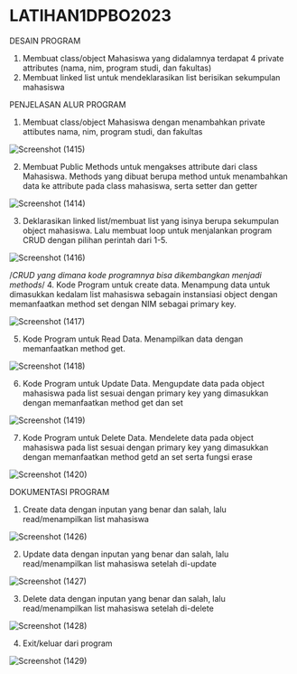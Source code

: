 # LATIHAN1DPBO2023

DESAIN PROGRAM
1. Membuat class/object Mahasiswa yang didalamnya terdapat 4 private attributes (nama, nim, program studi, dan fakultas)
2. Membuat linked list untuk mendeklarasikan list berisikan sekumpulan mahasiswa

PENJELASAN ALUR PROGRAM 
1. Membuat class/object Mahasiswa dengan menambahkan private attibutes nama, nim, program studi, dan fakultas

![Screenshot (1415)](https://user-images.githubusercontent.com/99266430/219024394-29007fb5-c9ef-4946-97f7-1e19c0cc94f7.png)

2. Membuat Public Methods untuk mengakses attribute dari class Mahasiswa. Methods yang dibuat berupa method untuk menambahkan data ke attribute pada class mahasiswa, serta setter dan getter

![Screenshot (1414)](https://user-images.githubusercontent.com/99266430/219024749-e66d840e-60c0-4d7a-b888-822506d2207d.png)

3. Deklarasikan linked list/membuat list yang isinya berupa sekumpulan object mahasiswa. Lalu membuat loop untuk menjalankan program CRUD dengan pilihan perintah dari 1-5.

![Screenshot (1416)](https://user-images.githubusercontent.com/99266430/219025256-d4cd4012-aa42-4012-8a80-f4ee80239360.png)

/*CRUD yang dimana kode programnya bisa dikembangkan menjadi methods*/
4. Kode Program untuk create data. Menampung data untuk dimasukkan kedalam list mahasiswa sebagain instansiasi object dengan memanfaatkan method set dengan NIM sebagai primary key.

![Screenshot (1417)](https://user-images.githubusercontent.com/99266430/219025602-22c70fda-017d-48a9-9f79-1ae869de9aba.png)

5. Kode Program untuk Read Data. Menampilkan data dengan memanfaatkan method get.

![Screenshot (1418)](https://user-images.githubusercontent.com/99266430/219026006-e7e579ad-4f8b-4d63-9ddc-8ffedccc5e55.png)

6. Kode Program untuk Update Data. Mengupdate data pada object mahasiswa pada list sesuai dengan primary key yang dimasukkan dengan memanfaatkan method get dan set

![Screenshot (1419)](https://user-images.githubusercontent.com/99266430/219026217-5acbc4d4-8e95-449b-94f7-a5dcd374b90b.png)

7. Kode Program untuk Delete Data. Mendelete data pada object mahasiswa pada list sesuai dengan primary key yang dimasukkan dengan memanfaatkan method getd an set serta fungsi erase

![Screenshot (1420)](https://user-images.githubusercontent.com/99266430/219026510-54b40292-bb0b-4201-826f-e37a0a0ab9b8.png)

DOKUMENTASI PROGRAM
1. Create data dengan inputan yang benar dan salah, lalu read/menampilkan list mahasiswa

![Screenshot (1426)](https://user-images.githubusercontent.com/99266430/219029491-b39867c4-9d97-4a1b-a03b-1ded0a93cf24.png)

2. Update data dengan inputan yang benar dan salah, lalu read/menampilkan list mahasiswa setelah di-update

![Screenshot (1427)](https://user-images.githubusercontent.com/99266430/219029658-6724065e-c5d4-4a27-b067-8732a8cf49cd.png)

3. Delete data dengan inputan yang benar dan salah, lalu read/menampilkan list mahasiswa setelah di-delete

![Screenshot (1428)](https://user-images.githubusercontent.com/99266430/219029763-84362484-b030-49b6-858b-d17cec98a621.png)

4. Exit/keluar dari program

![Screenshot (1429)](https://user-images.githubusercontent.com/99266430/219029810-a9d1af53-9cc6-41ff-bb5a-a0f550e4bae8.png)
